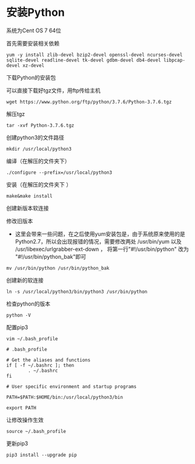 # 安装Python

系统为Cent OS 7 64位  

首先需要安装相关依赖  

```shell
yum -y install zlib-devel bzip2-devel openssl-devel ncurses-devel sqlite-devel readline-devel tk-devel gdbm-devel db4-devel libpcap-devel xz-devel
```

下载Python的安装包  

可以直接下载好tgz文件，用ftp传给主机  

```shell
wget https://www.python.org/ftp/python/3.7.6/Python-3.7.6.tgz
```

 解压tgz 

```shell
tar -xvf Python-3.7.6.tgz
```

 创建python3的文件路径 

```shell
mkdir /usr/local/python3
```

编译（在解压的文件夹下）

```shell
./configure --prefix=/usr/local/python3
```

安装（在解压的文件夹下 ）

```shell
make&make install
```

创建新版本软连接

修改旧版本

* 这里会带来一些问题，在之后使用yum安装包是，由于系统原来使用的是Python2.7，所以会出现报错的情况，需要修改两处 /usr/bin/yum 以及 /usr/libexec/urlgrabber-ext-down ， 将第一行"#!/usr/bin/python" 改为 "#!/usr/bin/python_bak"即可 

```shell
mv /usr/bin/python /usr/bin/python_bak
```

创建新的软连接

```shell
ln -s /usr/local/python3/bin/python3 /usr/bin/python
```

检查python的版本

```
python -V
```

配置pip3

```shell
vim ~/.bash_profile
```

```shell
# .bash_profile

# Get the aliases and functions
if [ -f ~/.bashrc ]; then
        . ~/.bashrc
fi

# User specific environment and startup programs

PATH=$PATH:$HOME/bin:/usr/local/python3/bin

export PATH
```

让修改操作生效

```shell
source ~/.bash_profile
```

更新pip3

```shell
pip3 install --upgrade pip
```